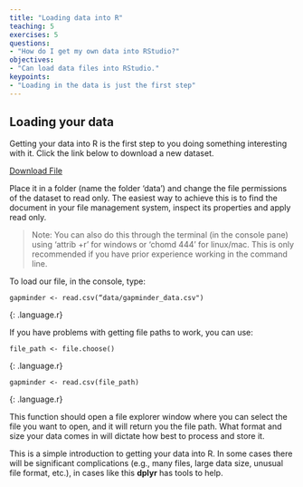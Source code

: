 ```yaml
---
title: "Loading data into R"
teaching: 5
exercises: 5
questions:
- "How do I get my own data into RStudio?"
objectives:
- "Can load data files into RStudio."
keypoints:
- "Loading in the data is just the first step"
---
```


## Loading your data

Getting your data into R is the first step to you doing something interesting with it. Click the link below to download a new dataset.

[Download File](/fig/gapminder_data.csv)

Place it in a folder (name the folder ‘data’) and change the file permissions of the dataset to read only. The easiest way to achieve this is to find the document in your file management system, inspect its properties and apply read only. 

>Note: You can also do this through the terminal (in the console pane) using ‘attrib +r’ for windows or ‘chomd 444’ for linux/mac. 
>This is only recommended if you have prior experience working in the command line.

To load our file, in the console, type:

```
gapminder <- read.csv(“data/gapminder_data.csv")
```
{: .language.r}


If you have problems with getting file paths to work, you can use:

```
file_path <- file.choose()
```
{: .language.r}

```
gapminder <- read.csv(file_path)
```
{: .language.r}

This function should open a file explorer window where you can select the file you want to open, and it will return you the file path. What format and size your data comes in will dictate how best to process and store it.

This is a simple introduction to getting your data into R. In some cases there will be significant complications (e.g., many files, large data size, unusual file format, etc.), in cases like this **dplyr** has tools to help.


